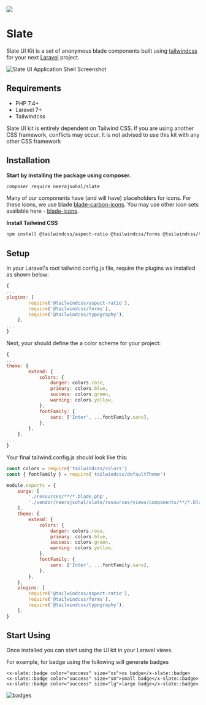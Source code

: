 ![](https://opengraph.githubassets.com/master/neerajsohal/slate)

# Slate

Slate UI Kit is a set of anonymous blade components built using [tailwindcss](https://tailwindcss.com/) for your next [Laravel](https://laravel.com) project.

![Slate UI Application Shell Screenshot](https://i.postimg.cc/DF8F9fFh/screenshot-rocks.png "Slate UI Application Shell Screenshot")

## Requirements

* PHP 7.4+
* Laravel 7+
* Tailwindcss

Slate UI kit is entirely dependent on Tailwind CSS. If you are using another CSS framework, conflicts may occur. It is not advised to use this kit with any other CSS framework

## Installation

**Start by installing the package using composer.**

```bash
composer require neerajsohal/slate
```

Many of our components have (and will have) placeholders for icons. For these icons, we use blade [blade-carbon-icons](https://github.com/codeat3/blade-carbon-icons). You may use other icon sets available here - [blade-icons](https://github.com/blade-ui-kit/blade-icons).

**Install Tailwind CSS**

```bash
npm install @tailwindcss/aspect-ratio @tailwindcss/forms @tailwindcss/typography --save-dev
```

## Setup

In your Laravel's root tailwind.config.js file, require the plugins we installed as shown below:

```js
{
...
plugins: [
        require('@tailwindcss/aspect-ratio'),
        require('@tailwindcss/forms'),
        require('@tailwindcss/typography'),
    ],
...
}
```

Next, your should define the a color scheme for your project:

```js
{
...
theme: {
        extend: {
            colors: {
                danger: colors.rose,
                primary: colors.blue,
                success: colors.green,
                warning: colors.yellow,
            },
            fontFamily: {
                sans: ['Inter', ...fontFamily.sans],
            },
        },
    },
...
}
```

Your final tailwind.config.js should look like this:

```js
const colors = require('tailwindcss/colors')
const { fontFamily } = require('tailwindcss/defaultTheme')

module.exports = {
    purge: [
        './resources/**/*.blade.php',
        './vendor/neerajsohal/slate/resources/views/components/**/*.blade.php',
    ],
    theme: {
        extend: {
            colors: {
                danger: colors.rose,
                primary: colors.blue,
                success: colors.green,
                warning: colors.yellow,
            },
            fontFamily: {
                sans: ['Inter', ...fontFamily.sans],
            },
        },
    },
    plugins: [
        require('@tailwindcss/aspect-ratio'),
        require('@tailwindcss/forms'),
        require('@tailwindcss/typography'),
    ],
}

```

## Start Using

Once installed you can start using the UI kit in your Laravel views.

For example, for badge using the following will generate badges

```blade
<x-slate::badge color="success" size="xs">xs badge</x-slate::badge> 
<x-slate::badge color="success" size="sm">small badge</x-slate::badge> 
<x-slate::badge color="success" size="lg">large badge</x-slate::badge> 
```

![badges](https://i.postimg.cc/zXq4011d/Screenshot-2021-12-22-at-12-29-41.png)
